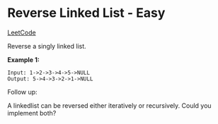 # Reverse Linked List - Easy

[LeetCode](https://leetcode.com/problems/reverse-linked-list/)

Reverse a singly linked list.

**Example 1:**
```
Input: 1->2->3->4->5->NULL
Output: 5->4->3->2->1->NULL
```

Follow up:

A linkedlist can be reversed either iteratively or recursively. Could you implement both?
